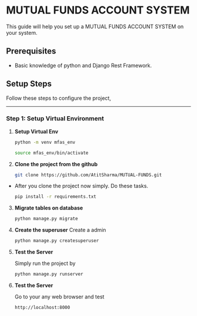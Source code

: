 # MUTUAL FUNDS ACCOUNT SYSTEM 

This guide will help you set up a MUTUAL FUNDS ACCOUNT SYSTEM on your system.
## Prerequisites

- Basic knowledge of python and Django Rest Framework.

## Setup Steps

Follow these steps to configure the project,

---

### Step 1: Setup Virtual Environment

1. **Setup Virtual Env**  
   

   ```bash
   python -m venv mfas_env

   source mfas_env/bin/activate

2.  **Clone the project from the github** 
 

    ```bash 
    git clone https://github.com/AtitSharma/MUTUAL-FUNDS.git

- After you clone the project now simply. Do these tasks.

    ```bash
    pip install -r requirements.txt

3. **Migrate tables on database**

    ```bash
    python manage.py migrate


4.  **Create the superuser** 
    Create a admin 

    ```bash
    python manage.py createsuperuser

5.  **Test the Server** 

    Simply run the project by

    ```bash
    python manage.py runserver 

6.  **Test the Server** 

    Go to your any web browser and test

    ```bash
    http://localhost:8000





